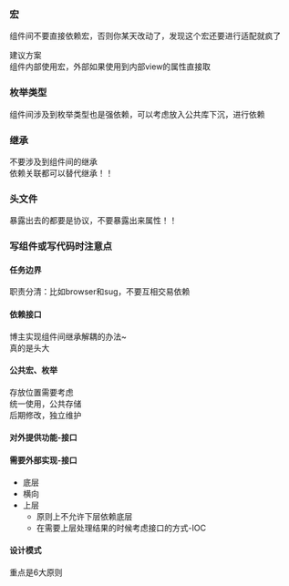 ### 宏
组件间不要直接依赖宏，否则你某天改动了，发现这个宏还要进行适配就疯了

建议方案  
组件内部使用宏，外部如果使用到内部view的属性直接取   

### 枚举类型
组件间涉及到枚举类型也是强依赖，可以考虑放入公共库下沉，进行依赖

### 继承
不要涉及到组件间的继承  
依赖关联都可以替代继承！！

### 头文件
暴露出去的都要是协议，不要暴露出来属性！！

### 写组件或写代码时注意点
#### 任务边界
职责分清：比如browser和sug，不要互相交易依赖

#### 依赖接口
博主实现组件间继承解耦的办法~  
真的是头大  

#### 公共宏、枚举
存放位置需要考虑  
统一使用，公共存储  
后期修改，独立维护  

#### 对外提供功能-接口

#### 需要外部实现-接口  
* 底层
* 横向
* 上层
	* 原则上不允许下层依赖底层
	* 在需要上层处理结果的时候考虑接口的方式-IOC


#### 设计模式
重点是6大原则	 

